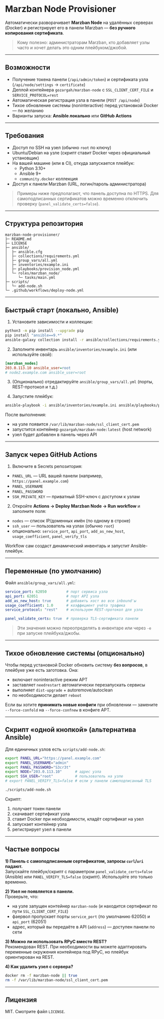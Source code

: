 # Marzban Node Provisioner

Автоматически разворачивает **Marzban Node** на удалённых серверах (Docker) и регистрирует его в панели Marzban — **без ручного копирования сертификата**.

> Кому полезно: администраторам Marzban, кто добавляет узлы часто и хочет делать это одним плейбуком/джобой.

---

## Возможности

- Получение токена панели (`/api/admin/token`) и сертификата узла (`/api/node/settings` → `certificate`)
- Деплой контейнера `gozargah/marzban-node` с `SSL_CLIENT_CERT_FILE` и `SERVICE_PROTOCOL=rest`
- Автоматическая регистрация узла в панели (`POST /api/node`)
- Тихое обновление системы (noninteractive) перед установкой Docker — по желанию
- Варианты запуска: **Ansible локально** или **GitHub Actions**

---

## Требования

- Доступ по SSH на узел (обычно `root` по ключу)
- Ubuntu/Debian на узле (скрипт ставит Docker через официальный установщик)
- На вашей машине (или в CI), откуда запускается плейбук:
  - Python 3.10+
  - Ansible 9+
  - `community.docker` коллекция
- Доступ к панели Marzban (URL, логин/пароль администратора)

> Примеры ниже предполагают, что панель доступна по HTTPS. Для самоподписанных сертификатов можно временно отключить проверку (`panel_validate_certs=false`).

---

## Структура репозитория

```
marzban-node-provisioner/
├─ README.md
├─ LICENSE
├─ ansible/
│  ├─ ansible.cfg
│  ├─ collections/requirements.yml
│  ├─ group_vars/all.yml
│  ├─ inventories/example.ini
│  ├─ playbooks/provision_node.yml
│  └─ roles/marzban_node/
│     └─ tasks/main.yml
├─ scripts/
│  └─ add-node.sh
└─ .github/workflows/deploy-node.yml
```

---

## Быстрый старт (локально, Ansible)

1) Установите зависимости и коллекции:
```bash
python3 -m pip install --upgrade pip
pip install "ansible==9.*"
ansible-galaxy collection install -r ansible/collections/requirements.yml
```

2) Заполните инвентарь `ansible/inventories/example.ini` (или используйте свой):
```ini
[marzban_nodes]
203.0.113.10 ansible_user=root
# node2.example.com ansible_user=root
```

3) (Опционально) отредактируйте `ansible/group_vars/all.yml` (порты, REST-протокол и т.д.)

4) Запустите плейбук:
```bash
ansible-playbook -i ansible/inventories/example.ini ansible/playbooks/provision_node.yml   -e panel_url="https://panel.example.com"   -e panel_username="admin"   -e panel_password="S3cr3t"   -e panel_validate_certs=true
```

После выполнения:
- на узле появится `/var/lib/marzban-node/ssl_client_cert.pem`
- запустится контейнер `gozargah/marzban-node:latest` (host network)
- узел будет добавлен в панель через API

---

## Запуск через GitHub Actions

1) Включите в Secrets репозитория:
- `PANEL_URL` — URL вашей панели (например, `https://panel.example.com`)
- `PANEL_USERNAME`
- `PANEL_PASSWORD`
- `SSH_PRIVATE_KEY` — приватный SSH-ключ с доступом к узлам

2) Откройте **Actions → Deploy Marzban Node → Run workflow** и заполните поля:
- `nodes` — список IP/доменных имён (по одному в строке)
- `ssh_user` — пользователь на узлах (обычно `root`)
- опционально: `service_port`, `api_port`, `add_as_new_host`, `usage_coefficient`, `panel_verify_tls`

Workflow сам создаст динамический инвентарь и запустит Ansible-плейбук.

---

## Переменные (по умолчанию)

Файл `ansible/group_vars/all.yml`:

```yaml
service_port: 62050         # порт сервиса узла
api_port: 62051             # порт API узла
add_as_new_host: true       # добавить хост во все inbound'ы
usage_coefficient: 1.0      # коэффициент учёта трафика
service_protocol: "rest"    # используем REST-протокол для узла

panel_validate_certs: true  # проверка TLS-сертификата панели
```

> Эти значения можно переопределять в инвентаре или через `-e` при запуске плейбука/джобы.

---

## Тихое обновление системы (опционально)

Чтобы перед установкой Docker обновить систему **без вопросов**, в плейбуке уже есть заготовка. Она:
- включает noninteractive режим APT
- заставляет `needrestart` автоматически перезапускать сервисы
- выполняет `dist-upgrade` + autoremove/autoclean
- по необходимости делает `reboot`

Если вы хотите **принимать новые конфиги** при обновлении — замените `--force-confold` на `--force-confnew` в конфиге APT.

---

## Скрипт «одной кнопкой» (альтернатива Ansible)

Для единичных узлов есть `scripts/add-node.sh`:
```bash
export PANEL_URL="https://panel.example.com"
export PANEL_USERNAME="admin"
export PANEL_PASSWORD="S3cr3t"
export NODE="203.0.113.10"      # адрес узла
export SSH_USER="root"          # пользователь на узле
# export PANEL_VERIFY_TLS=false # если у панели самоподписанный TLS

./scripts/add-node.sh
```

Скрипт:
1) получает токен панели
2) скачивает сертификат узла
3) ставит Docker при необходимости, кладёт сертификат на узел
4) запускает контейнер узла
5) регистрирует узел в панели

---

## Частые вопросы

**1) Панель с самоподписанным сертификатом, запросы `curl`/`uri` падают.**  
Запускайте плейбук/скрипт с параметром `panel_validate_certs=false` (Ansible) или `PANEL_VERIFY_TLS=false` (скрипт). Используйте это только временно.

**2) Узел не появляется в панели.**  
Проверьте, что:
- на узле запущен контейнер `marzban-node` (и находится сертификат по пути `SSL_CLIENT_CERT_FILE`)
- фаервол пропускает порты `service_port` (по умолчанию 62050) и `api_port` (62051)
- адрес, который вы передаёте в API (`address`) — доступен панели по сети

**3) Можно ли использовать RPyC вместо REST?**  
Рекомендован REST. При необходимости вы можете адаптировать переменные окружения контейнера под RPyC, но плейбук ориентирован на REST.

**4) Как удалить узел с сервера?**  
```bash
docker rm -f marzban-node || true
rm -f /var/lib/marzban-node/ssl_client_cert.pem
```

---

## Лицензия

MIT. Смотрите файл `LICENSE`.
